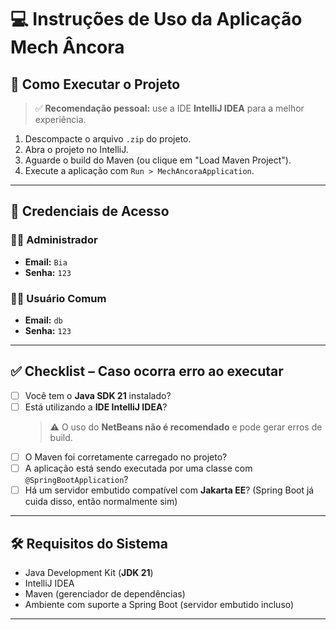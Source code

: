 # 💻 Instruções de Uso da Aplicação Mech Âncora

## 🚀 Como Executar o Projeto

> ✅ **Recomendação pessoal:** use a IDE **IntelliJ IDEA** para a melhor experiência.

1. Descompacte o arquivo `.zip` do projeto.
2. Abra o projeto no IntelliJ.
3. Aguarde o build do Maven (ou clique em "Load Maven Project").
4. Execute a aplicação com `Run > MechAncoraApplication`.

---

## 🔐 Credenciais de Acesso

### 👩‍💼 Administrador
- **Email:** `Bia`  
- **Senha:** `123`

### 👨‍🔧 Usuário Comum
- **Email:** `db`  
- **Senha:** `123`

---

## ✅ Checklist – Caso ocorra erro ao executar

- [ ] Você tem o **Java SDK 21** instalado?
- [ ] Está utilizando a **IDE IntelliJ IDEA**?  
  > ⚠️ O uso do **NetBeans não é recomendado** e pode gerar erros de build.
- [ ] O Maven foi corretamente carregado no projeto?
- [ ] A aplicação está sendo executada por uma classe com `@SpringBootApplication`?
- [ ] Há um servidor embutido compatível com **Jakarta EE**? (Spring Boot já cuida disso, então normalmente sim)

---

## 🛠 Requisitos do Sistema

- Java Development Kit (**JDK 21**)
- IntelliJ IDEA
- Maven (gerenciador de dependências)
- Ambiente com suporte a Spring Boot (servidor embutido incluso)

---
